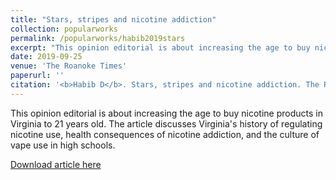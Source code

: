 ```yaml
---
title: "Stars, stripes and nicotine addiction"
collection: popularworks
permalink: /popularworks/habib2019stars
excerpt: "This opinion editorial is about increasing the age to buy nicotine products in Virginia to 21 years old. The article discusses Virginia's history of regulating nicotine use, health consequences of nicotine addiction, and the culture of vape use in high schools."
date: 2019-09-25
venue: 'The Roanoke Times'
paperurl: ''
citation: '<b>Habib D</b>. Stars, stripes and nicotine addiction. The Roanoke Times. Published September 25, 2019. https://roanoke.com/opinion/commentary/habib-stars-stripes-and-nicotine-addiction/article_26b9a122-2d2f-5d1a-9b23-f0a258e4567c.html.'
---
```

This opinion editorial is about increasing the age to buy nicotine products in Virginia to 21 years old. The article discusses Virginia's history of regulating nicotine use, health consequences of nicotine addiction, and the culture of vape use in high schools.

[Download article here](http://danielrshabib.github.io/files/habib2019stars.pdf)
